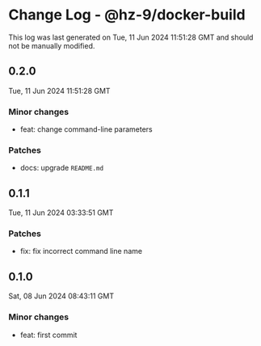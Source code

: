 # Change Log - @hz-9/docker-build

This log was last generated on Tue, 11 Jun 2024 11:51:28 GMT and should not be manually modified.

## 0.2.0
Tue, 11 Jun 2024 11:51:28 GMT

### Minor changes

- feat: change command-line parameters 

### Patches

- docs: upgrade `README.md`

## 0.1.1
Tue, 11 Jun 2024 03:33:51 GMT

### Patches

- fix: fix incorrect command line name

## 0.1.0
Sat, 08 Jun 2024 08:43:11 GMT

### Minor changes

- feat: first commit

